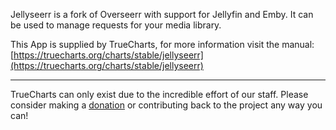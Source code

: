 Jellyseerr is a fork of Overseerr with support for Jellyfin and Emby. It can be used to manage requests for your media library.

This App is supplied by TrueCharts, for more information visit the manual: [https://truecharts.org/charts/stable/jellyseerr](https://truecharts.org/charts/stable/jellyseerr)

---

TrueCharts can only exist due to the incredible effort of our staff.
Please consider making a [donation](https://truecharts.org/about/sponsor) or contributing back to the project any way you can!

